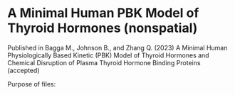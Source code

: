 #  A Minimal Human PBK Model of Thyroid Hormones (nonspatial)
Published in Bagga M., Johnson B., and Zhang Q. (2023) A Minimal Human Physiologically Based Kinetic (PBK) Model of Thyroid Hormones and Chemical Disruption of Plasma Thyroid Hormone Binding Proteins (accepted)

Purpose of files:
